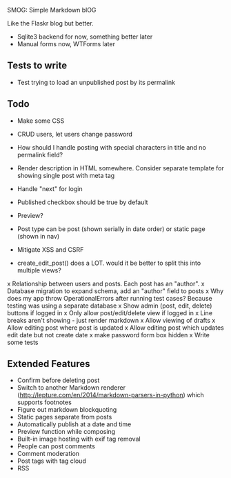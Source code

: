 SMOG: Simple Markdown blOG

Like the Flaskr blog but better.

- Sqlite3 backend for now, something better later
- Manual forms now, WTForms later

## Tests to write
- Test trying to load an unpublished post by its permalink

## Todo
- Make some CSS

- CRUD users, let users change password
- How should I handle posting with special characters in title and no permalink field?
- Render description in HTML somewhere. Consider separate template for showing single post with meta tag
- Handle "next" for login
- Published checkbox should be true by default
- Preview?
- Post type can be post (shown serially in date order) or static page (shown in nav)
- Mitigate XSS and CSRF
- create_edit_post() does a LOT. would it be better to split this into multiple views?

x Relationship between users and posts. Each post has an "author".
x Database migration to expand schema, add an "author" field to posts
x Why does my app throw OperationalErrors after running test cases? Because testing was using a separate database
x Show admin (post, edit, delete) buttons if logged in
x Only allow post/edit/delete view if logged in
x Line breaks aren't showing - just render markdown
x Allow viewing of drafts
x Allow editing post where post is updated
x Allow editing post which updates edit date but not create date
x make password form box hidden
x Write some tests

## Extended Features
- Confirm before deleting post
- Switch to another Markdown renderer (http://lepture.com/en/2014/markdown-parsers-in-python) which supports footnotes
- Figure out markdown blockquoting
- Static pages separate from posts
- Automatically publish at a date and time
- Preview function while composing
- Built-in image hosting with exif tag removal
- People can post comments
- Comment moderation
- Post tags with tag cloud
- RSS